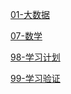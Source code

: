 [01-大数据](last_again/01-大数据.md)

[07-数学](last_again/07-数学.md)

[98-学习计划](last_again/98-学习计划.md)

[99-学习验证](last_again/99-了解程度严重.md)